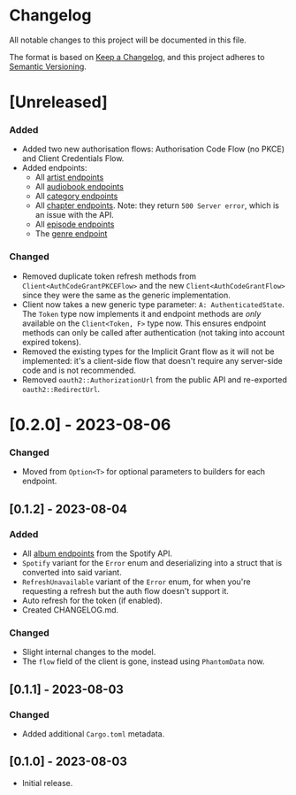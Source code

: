# Changelog

All notable changes to this project will be documented in this file.

The format is based on [Keep a Changelog](https://keepachangelog.com/en/1.0.0/),
and this project adheres to [Semantic Versioning](https://semver.org/spec/v2.0.0.html).

# [Unreleased]

### Added

- Added two new authorisation flows: Authorisation Code Flow (no PKCE) and Client Credentials Flow.
- Added endpoints:
    - All [artist endpoints](https://developer.spotify.com/documentation/web-api/reference/get-an-artist)
    - All [audiobook endpoints](https://developer.spotify.com/documentation/web-api/reference/get-an-audiobook)
    - All [category endpoints](https://developer.spotify.com/documentation/web-api/reference/get-categories)
    - All [chapter endpoints](https://developer.spotify.com/documentation/web-api/reference/get-a-chapter). Note: they return `500 Server error`, which is an issue with the API.
    - All [episode endpoints](https://developer.spotify.com/documentation/web-api/reference/get-an-episode)
    - The [genre endpoint](https://developer.spotify.com/documentation/web-api/reference/get-recommendation-genres)

### Changed

- Removed duplicate token refresh methods from `Client<AuthCodeGrantPKCEFlow>` and the new `Client<AuthCodeGrantFlow>` since they were the same as the generic implementation.
- Client now takes a new generic type parameter: `A: AuthenticatedState`. The `Token` type now implements it and endpoint methods are *only* available on the `Client<Token, F>` type now. This ensures endpoint methods can only be called after authentication (not taking into account expired tokens).
- Removed the existing types for the Implicit Grant flow as it will not be implemented: it's a client-side flow that doesn't require any server-side code and is not recommended.
- Removed `oauth2::AuthorizationUrl` from the public API and re-exported `oauth2::RedirectUrl`.

# [0.2.0] - 2023-08-06

### Changed

- Moved from `Option<T>` for optional parameters to builders for each endpoint.

## [0.1.2] - 2023-08-04

### Added

- All [album endpoints](https://developer.spotify.com/documentation/web-api/reference/get-an-album) from the Spotify API.
- `Spotify` variant for the `Error` enum and deserializing into a struct that is converted into said variant.
- `RefreshUnavailable` variant of the `Error` enum, for when you're requesting a refresh but the auth flow doesn't support it.
- Auto refresh for the token (if enabled).
- Created CHANGELOG.md.

### Changed

- Slight internal changes to the model.
- The `flow` field of the client is gone, instead using `PhantomData` now.

## [0.1.1] - 2023-08-03

### Changed

- Added additional `Cargo.toml` metadata.

## [0.1.0] - 2023-08-03

- Initial release.